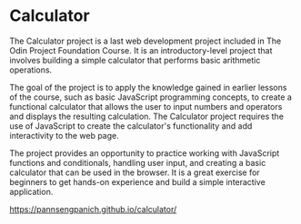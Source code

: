 # Calculator
The Calculator project is a last web development project included in The Odin Project Foundation Course. It is an introductory-level project that involves building a simple calculator that performs basic arithmetic operations.

The goal of the project is to apply the knowledge gained in earlier lessons of the course, such as basic JavaScript programming concepts, to create a functional calculator that allows the user to input numbers and operators and displays the resulting calculation. The Calculator project requires the use of JavaScript to create the calculator's functionality and add interactivity to the web page.

The project provides an opportunity to practice working with JavaScript functions and conditionals, handling user input, and creating a basic calculator that can be used in the browser. It is a great exercise for beginners to get hands-on experience and build a simple interactive application.

https://pannsengpanich.github.io/calculator/
